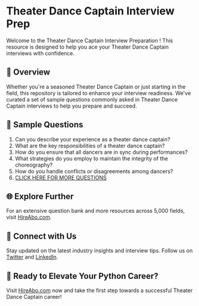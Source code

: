 # Theater Dance Captain Interview Prep

Welcome to the Theater Dance Captain Interview Preparation ! This resource is designed to help you ace your Theater Dance Captain interviews with confidence.

## 🚀 Overview

Whether you're a seasoned Theater Dance Captain or just starting in the field, this repository is tailored to enhance your interview readiness. We've curated a set of sample questions commonly asked in Theater Dance Captain interviews to help you prepare and succeed.

## 📝 Sample Questions

1. Can you describe your experience as a theater dance captain?
2. What are the key responsibilities of a theater dance captain?
3. How do you ensure that all dancers are in sync during performances?
4. What strategies do you employ to maintain the integrity of the choreography?
5. How do you handle conflicts or disagreements among dancers?
6. [CLICK HERE FOR MORE QUESTIONS](https://hireabo.com/job/16_3_34/Theater%20Dance%20Captain)

## 🌐 Explore Further

For an extensive question bank and more resources across 5,000 fields, visit [HireAbo.com](https://www.hireabo.com).

## 📱 Connect with Us

Stay updated on the latest industry insights and interview tips. Follow us on [Twitter](https://twitter.com/hireabo) and [LinkedIn](https://www.linkedin.com/in/hire-abo-3609972a8/).

## 🚀 Ready to Elevate Your Python Career?

Visit [HireAbo.com](https://www.hireabo.com) now and take the first step towards a successful Theater Dance Captain career!